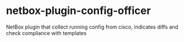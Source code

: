 # netbox-plugin-config-officer
NetBox plugin that collect running config from cisco, indicates diffs and check compliance with templates
